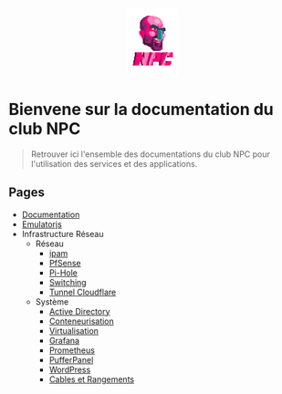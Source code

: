 <p align="center">
    <img src="./img/logo/Logo.png" alt="Logo"><br>
</p>

# Bienvene sur la documentation du club NPC

> Retrouver ici l'ensemble des documentations du club NPC pour l'utilisation des services et des applications.

## Pages
- [Documentation](./page/documentation.md)
- [Emulatorjs](./page/emulatorjs.md)
- Infrastructure Réseau
    - Réseau
        - [ipam](./page/infrastructure_reseau/reseau/ipam.md)
        - [PfSense](./page/infrastructure_reseau/reseau/pfsense.md)
        - [Pi-Hole](./page/infrastructure_reseau/reseau/pihole.md)
        - [Switching](./page/infrastructure_reseau/reseau/switching.md)
        - [Tunnel Cloudflare](./page/infrastructure_reseau/reseau/tunnel_cloudflare.md)
    - Système
        - [Active Directory](./page/infrastructure_reseau/systeme/active_directory.md)
        - [Conteneurisation](./page/infrastructure_reseau/systeme/conteneurisation.md)
        - [Virtualisation](./page/infrastructure_reseau/systeme/virtualisation.md)
        - [Grafana](./page/infrastructure_reseau/systeme/grafana.md)
        - [Prometheus](./page/infrastructure_reseau/systeme/prometheus.md)
        - [PufferPanel](./page/infrastructure_reseau/systeme/pufferpanel.md)
        - [WordPress](./page/infrastructure_reseau/systeme/wordpress.md)
        - [Cables et Rangements](./page/infrastructure_reseau/cables_et_rangements.md)